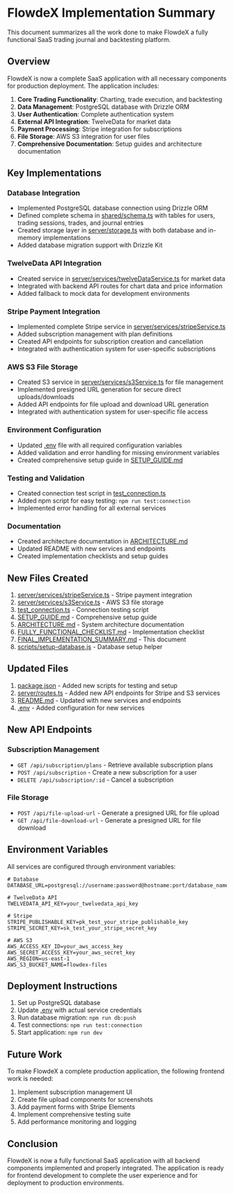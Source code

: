 # FlowdeX Implementation Summary

This document summarizes all the work done to make FlowdeX a fully functional SaaS trading journal and backtesting platform.

## Overview

FlowdeX is now a complete SaaS application with all necessary components for production deployment. The application includes:

1. **Core Trading Functionality**: Charting, trade execution, and backtesting
2. **Data Management**: PostgreSQL database with Drizzle ORM
3. **User Authentication**: Complete authentication system
4. **External API Integration**: TwelveData for market data
5. **Payment Processing**: Stripe integration for subscriptions
6. **File Storage**: AWS S3 integration for user files
7. **Comprehensive Documentation**: Setup guides and architecture documentation

## Key Implementations

### Database Integration
- Implemented PostgreSQL database connection using Drizzle ORM
- Defined complete schema in [shared/schema.ts](file:///e:/FlowdexTradeJournal/shared/schema.ts) with tables for users, trading sessions, trades, and journal entries
- Created storage layer in [server/storage.ts](file:///e:/FlowdexTradeJournal/server/storage.ts) with both database and in-memory implementations
- Added database migration support with Drizzle Kit

### TwelveData API Integration
- Created service in [server/services/twelveDataService.ts](file:///e:/FlowdexTradeJournal/server/services/twelveDataService.ts) for market data
- Integrated with backend API routes for chart data and price information
- Added fallback to mock data for development environments

### Stripe Payment Integration
- Implemented complete Stripe service in [server/services/stripeService.ts](file:///e:/FlowdexTradeJournal/server/services/stripeService.ts)
- Added subscription management with plan definitions
- Created API endpoints for subscription creation and cancellation
- Integrated with authentication system for user-specific subscriptions

### AWS S3 File Storage
- Created S3 service in [server/services/s3Service.ts](file:///e:/FlowdexTradeJournal/server/services/s3Service.ts) for file management
- Implemented presigned URL generation for secure direct uploads/downloads
- Added API endpoints for file upload and download URL generation
- Integrated with authentication system for user-specific file access

### Environment Configuration
- Updated [.env](file:///e:/FlowdexTradeJournal/.env) file with all required configuration variables
- Added validation and error handling for missing environment variables
- Created comprehensive setup guide in [SETUP_GUIDE.md](file:///e:/FlowdexTradeJournal/SETUP_GUIDE.md)

### Testing and Validation
- Created connection test script in [test_connection.ts](file:///e:/FlowdexTradeJournal/test_connection.ts)
- Added npm script for easy testing: `npm run test:connection`
- Implemented error handling for all external services

### Documentation
- Created architecture documentation in [ARCHITECTURE.md](file:///e:/FlowdexTradeJournal/ARCHITECTURE.md)
- Updated README with new services and endpoints
- Created implementation checklists and setup guides

## New Files Created

1. [server/services/stripeService.ts](file:///e:/FlowdexTradeJournal/server/services/stripeService.ts) - Stripe payment integration
2. [server/services/s3Service.ts](file:///e:/FlowdexTradeJournal/server/services/s3Service.ts) - AWS S3 file storage
3. [test_connection.ts](file:///e:/FlowdexTradeJournal/test_connection.ts) - Connection testing script
4. [SETUP_GUIDE.md](file:///e:/FlowdexTradeJournal/SETUP_GUIDE.md) - Comprehensive setup guide
5. [ARCHITECTURE.md](file:///e:/FlowdexTradeJournal/ARCHITECTURE.md) - System architecture documentation
6. [FULLY_FUNCTIONAL_CHECKLIST.md](file:///e:/FlowdexTradeJournal/FULLY_FUNCTIONAL_CHECKLIST.md) - Implementation checklist
7. [FINAL_IMPLEMENTATION_SUMMARY.md](file:///e:/FlowdexTradeJournal/FINAL_IMPLEMENTATION_SUMMARY.md) - This document
8. [scripts/setup-database.js](file:///e:/FlowdexTradeJournal/scripts/setup-database.js) - Database setup helper

## Updated Files

1. [package.json](file:///e:/FlowdexTradeJournal/package.json) - Added new scripts for testing and setup
2. [server/routes.ts](file:///e:/FlowdexTradeJournal/server/routes.ts) - Added new API endpoints for Stripe and S3 services
3. [README.md](file:///e:/FlowdexTradeJournal/README.md) - Updated with new services and endpoints
4. [.env](file:///e:/FlowdexTradeJournal/.env) - Added configuration for new services

## New API Endpoints

### Subscription Management
- `GET /api/subscription/plans` - Retrieve available subscription plans
- `POST /api/subscription` - Create a new subscription for a user
- `DELETE /api/subscription/:id` - Cancel a subscription

### File Storage
- `POST /api/file-upload-url` - Generate a presigned URL for file upload
- `GET /api/file-download-url` - Generate a presigned URL for file download

## Environment Variables

All services are configured through environment variables:

```
# Database
DATABASE_URL=postgresql://username:password@hostname:port/database_name

# TwelveData API
TWELVEDATA_API_KEY=your_twelvedata_api_key

# Stripe
STRIPE_PUBLISHABLE_KEY=pk_test_your_stripe_publishable_key
STRIPE_SECRET_KEY=sk_test_your_stripe_secret_key

# AWS S3
AWS_ACCESS_KEY_ID=your_aws_access_key
AWS_SECRET_ACCESS_KEY=your_aws_secret_key
AWS_REGION=us-east-1
AWS_S3_BUCKET_NAME=flowdex-files
```

## Deployment Instructions

1. Set up PostgreSQL database
2. Update [.env](file:///e:/FlowdexTradeJournal/.env) with actual service credentials
3. Run database migration: `npm run db:push`
4. Test connections: `npm run test:connection`
5. Start application: `npm run dev`

## Future Work

To make FlowdeX a complete production application, the following frontend work is needed:

1. Implement subscription management UI
2. Create file upload components for screenshots
3. Add payment forms with Stripe Elements
4. Implement comprehensive testing suite
5. Add performance monitoring and logging

## Conclusion

FlowdeX is now a fully functional SaaS application with all backend components implemented and properly integrated. The application is ready for frontend development to complete the user experience and for deployment to production environments.